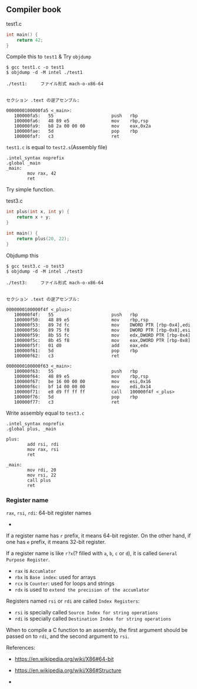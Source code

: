## Compiler book

test1.c

```c
int main() {
    return 42;
}
```

Compile this to `test1` & Try `objdump`

```
$ gcc test1.c -o test1
$ objdump -d -M intel ./test1

./test1:     ファイル形式 mach-o-x86-64


セクション .text の逆アセンブル:

0000000100000fa5 <_main>:
   100000fa5:	55                   	push   rbp
   100000fa6:	48 89 e5             	mov    rbp,rsp
   100000fa9:	b8 2a 00 00 00       	mov    eax,0x2a
   100000fae:	5d                   	pop    rbp
   100000faf:	c3                   	ret
```

`test1.c` is equal to `test2.s`(Assembly file)

```
.intel_syntax noprefix
.global _main
_main:
        mov rax, 42
        ret
```

Try simple function.

test3.c

```c
int plus(int x, int y) {
    return x + y;
}

int main() {
    return plus(20, 22);
}
```

Objdump this

```
$ gcc test3.c -o test3
$ objdump -d -M intel ./test3

./test3:     ファイル形式 mach-o-x86-64


セクション .text の逆アセンブル:

0000000100000f4f <_plus>:
   100000f4f:   55                      push   rbp
   100000f50:   48 89 e5                mov    rbp,rsp
   100000f53:   89 7d fc                mov    DWORD PTR [rbp-0x4],edi
   100000f56:   89 75 f8                mov    DWORD PTR [rbp-0x8],esi
   100000f59:   8b 55 fc                mov    edx,DWORD PTR [rbp-0x4]
   100000f5c:   8b 45 f8                mov    eax,DWORD PTR [rbp-0x8]
   100000f5f:   01 d0                   add    eax,edx
   100000f61:   5d                      pop    rbp
   100000f62:   c3                      ret

0000000100000f63 <_main>:
   100000f63:   55                      push   rbp
   100000f64:   48 89 e5                mov    rbp,rsp
   100000f67:   be 16 00 00 00          mov    esi,0x16
   100000f6c:   bf 14 00 00 00          mov    edi,0x14
   100000f71:   e8 d9 ff ff ff          call   100000f4f <_plus>
   100000f76:   5d                      pop    rbp
   100000f77:   c3                      ret
```

Write assembly equal to `test3.c`

```
.intel_syntax noprefix
.global plus, _main

plus:
        add rsi, rdi
        mov rax, rsi
        ret

_main:
        mov rdi, 20
        mov rsi, 22
        call plus
        ret
```

### Register name

`rax`, `rsi`, `rdi`: 64-bit register names

-

If a register name has `r` prefix, it means 64-bit register.
On the other hand, if one has `e` prefix, it means 32-bit register.

If a register name is like `r?x`(? filled with `a`, `b`, `c` or `d`), it is called `General Purpose Register`.

- `rax` is `Accumlator`
- `rbx` is `Base index`: used for arrays
- `rcx` is `Counter`: used for loops and strings
- `rdx` is used to `extend the precision of the accumlator`

Registers named `rsi` or `rdi` are called `Index Registers`:

- `rsi` is specially called `Source Index for string operations`
- `rdi` is specially called `Destination Index for string operations`

When to compile a C function to an assembly, the first argument should be passed on to `rdi`, and the second argument to `rsi`.

References:

- https://en.wikipedia.org/wiki/X86#64-bit
- https://en.wikipedia.org/wiki/X86#Structure

-
